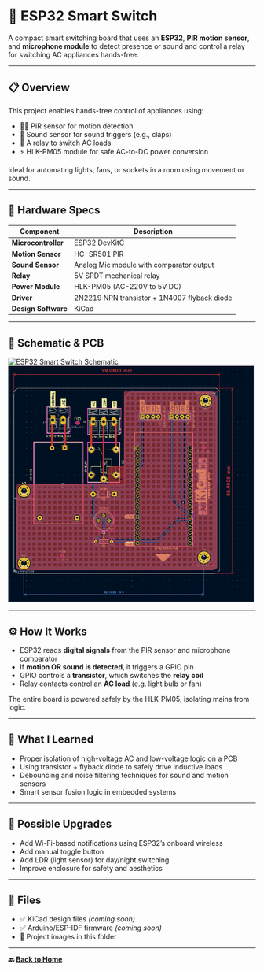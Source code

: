 # 🔌 ESP32 Smart Switch

A compact smart switching board that uses an **ESP32**, **PIR motion sensor**, and **microphone module** to detect presence or sound and control a relay for switching AC appliances hands-free.

---

## 📋 Overview

This project enables hands-free control of appliances using:
- 🕵🏽 PIR sensor for motion detection
- 👏 Sound sensor for sound triggers (e.g., claps)
- 🔁 A relay to switch AC loads
- ⚡ HLK-PM05 module for safe AC-to-DC power conversion

Ideal for automating lights, fans, or sockets in a room using movement or sound.

---

## 🔩 Hardware Specs

| Component            | Description                                |
|----------------------|--------------------------------------------|
| **Microcontroller**  | ESP32 DevKitC                              |
| **Motion Sensor**    | HC-SR501 PIR                               |
| **Sound Sensor**     | Analog Mic module with comparator output   |
| **Relay**            | 5V SPDT mechanical relay                   |
| **Power Module**     | HLK-PM05 (AC-220V to 5V DC)                |
| **Driver**           | 2N2219 NPN transistor + 1N4007 flyback diode |
| **Design Software**  | KiCad                                      |

---

## 📐 Schematic & PCB

<img src="esp32-smart-switch-schematic.png" width="500" alt="ESP32 Smart Switch Schematic">

<img src="esp32-smart-switch-layout.png" width="500" alt="ESP32 Smart Switch PCB Layout">

---

## ⚙️ How It Works

- ESP32 reads **digital signals** from the PIR sensor and microphone comparator
- If **motion OR sound is detected**, it triggers a GPIO pin
- GPIO controls a **transistor**, which switches the **relay coil**
- Relay contacts control an **AC load** (e.g. light bulb or fan)

The entire board is powered safely by the HLK-PM05, isolating mains from logic.

---

## 🧠 What I Learned

- Proper isolation of high-voltage AC and low-voltage logic on a PCB
- Using transistor + flyback diode to safely drive inductive loads
- Debouncing and noise filtering techniques for sound and motion sensors
- Smart sensor fusion logic in embedded systems

---

## 🚀 Possible Upgrades

- Add Wi-Fi-based notifications using ESP32’s onboard wireless
- Add manual toggle button
- Add LDR (light sensor) for day/night switching
- Improve enclosure for safety and aesthetics

---

## 📁 Files

- ✅ KiCad design files *(coming soon)*
- ✅ Arduino/ESP-IDF firmware *(coming soon)*
- 📸 Project images in this folder

---

**🔙 [Back to Home](../../README.md)**
